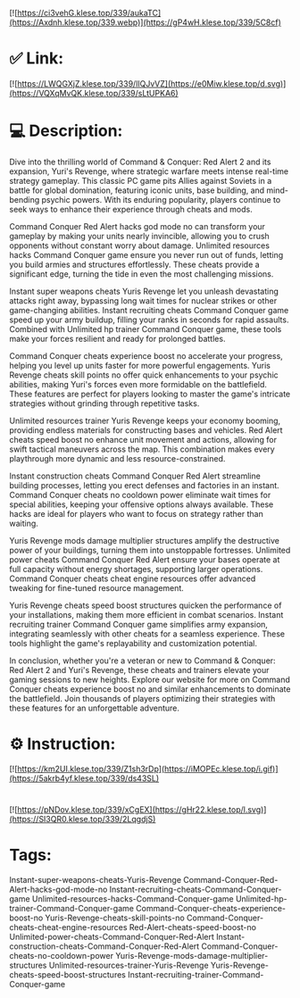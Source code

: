 [![https://ci3vehG.klese.top/339/aukaTC](https://Axdnh.klese.top/339.webp)](https://gP4wH.klese.top/339/5C8cf)
# ✅ Link:
[![https://LWQGXjZ.klese.top/339/lIQJvVZ](https://e0Miw.klese.top/d.svg)](https://VQXqMvQK.klese.top/339/sLtUPKA6)
# 💻 Description:
Dive into the thrilling world of Command & Conquer: Red Alert 2 and its expansion, Yuri's Revenge, where strategic warfare meets intense real-time strategy gameplay. This classic PC game pits Allies against Soviets in a battle for global domination, featuring iconic units, base building, and mind-bending psychic powers. With its enduring popularity, players continue to seek ways to enhance their experience through cheats and mods.



Command Conquer Red Alert hacks god mode no can transform your gameplay by making your units nearly invincible, allowing you to crush opponents without constant worry about damage. Unlimited resources hacks Command Conquer game ensure you never run out of funds, letting you build armies and structures effortlessly. These cheats provide a significant edge, turning the tide in even the most challenging missions.



Instant super weapons cheats Yuris Revenge let you unleash devastating attacks right away, bypassing long wait times for nuclear strikes or other game-changing abilities. Instant recruiting cheats Command Conquer game speed up your army buildup, filling your ranks in seconds for rapid assaults. Combined with Unlimited hp trainer Command Conquer game, these tools make your forces resilient and ready for prolonged battles.



Command Conquer cheats experience boost no accelerate your progress, helping you level up units faster for more powerful engagements. Yuris Revenge cheats skill points no offer quick enhancements to your psychic abilities, making Yuri's forces even more formidable on the battlefield. These features are perfect for players looking to master the game's intricate strategies without grinding through repetitive tasks.



Unlimited resources trainer Yuris Revenge keeps your economy booming, providing endless materials for constructing bases and vehicles. Red Alert cheats speed boost no enhance unit movement and actions, allowing for swift tactical maneuvers across the map. This combination makes every playthrough more dynamic and less resource-constrained.



Instant construction cheats Command Conquer Red Alert streamline building processes, letting you erect defenses and factories in an instant. Command Conquer cheats no cooldown power eliminate wait times for special abilities, keeping your offensive options always available. These hacks are ideal for players who want to focus on strategy rather than waiting.



Yuris Revenge mods damage multiplier structures amplify the destructive power of your buildings, turning them into unstoppable fortresses. Unlimited power cheats Command Conquer Red Alert ensure your bases operate at full capacity without energy shortages, supporting larger operations. Command Conquer cheats cheat engine resources offer advanced tweaking for fine-tuned resource management.



Yuris Revenge cheats speed boost structures quicken the performance of your installations, making them more efficient in combat scenarios. Instant recruiting trainer Command Conquer game simplifies army expansion, integrating seamlessly with other cheats for a seamless experience. These tools highlight the game's replayability and customization potential.



In conclusion, whether you're a veteran or new to Command & Conquer: Red Alert 2 and Yuri's Revenge, these cheats and trainers elevate your gaming sessions to new heights. Explore our website for more on Command Conquer cheats experience boost no and similar enhancements to dominate the battlefield. Join thousands of players optimizing their strategies with these features for an unforgettable adventure.

# ⚙️ Instruction:
[![https://km2UI.klese.top/339/Z1sh3rDp](https://iMOPEc.klese.top/i.gif)](https://5akrb4yf.klese.top/339/ds43SL)
#
[![https://pNDov.klese.top/339/xCgEX](https://gHr22.klese.top/l.svg)](https://SI3QR0.klese.top/339/2LqgdjS)
# Tags:
Instant-super-weapons-cheats-Yuris-Revenge Command-Conquer-Red-Alert-hacks-god-mode-no Instant-recruiting-cheats-Command-Conquer-game Unlimited-resources-hacks-Command-Conquer-game Unlimited-hp-trainer-Command-Conquer-game Command-Conquer-cheats-experience-boost-no Yuris-Revenge-cheats-skill-points-no Command-Conquer-cheats-cheat-engine-resources Red-Alert-cheats-speed-boost-no Unlimited-power-cheats-Command-Conquer-Red-Alert Instant-construction-cheats-Command-Conquer-Red-Alert Command-Conquer-cheats-no-cooldown-power Yuris-Revenge-mods-damage-multiplier-structures Unlimited-resources-trainer-Yuris-Revenge Yuris-Revenge-cheats-speed-boost-structures Instant-recruiting-trainer-Command-Conquer-game







